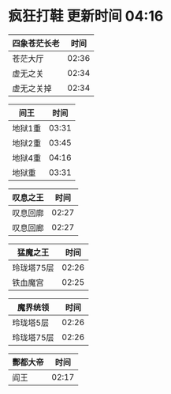 # 疯狂打鞋 更新时间 04:16

| 四象苍茫长老   | 时间    |
|--------|-------|
| 苍茫大厅 | 02:36 |
| 虚无之关 | 02:34 |
| 虚无之关掉 | 02:34 |

| 间王   | 时间    |
|--------|-------|
| 地狱1重 | 03:31 |
| 地狱2重 | 03:45 |
| 地狱4重 | 04:16 |
| 地狱重 | 03:31 |

| 叹息之王   | 时间    |
|--------|-------|
| 叹息回廓 | 02:27 |
| 叹息回廊 | 02:27 |

| 猛魔之王   | 时间    |
|--------|-------|
| 玲珑塔75层 | 02:26 |
| 铁血魔宫 | 02:25 |

| 魔界统领   | 时间    |
|--------|-------|
| 玲珑塔5层 | 02:26 |
| 玲珑塔75层 | 02:26 |

| 酆都大帝   | 时间    |
|--------|-------|
| 阎王 | 02:17 |